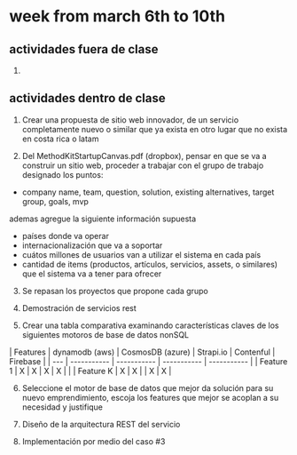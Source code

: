 # week from march 6th to 10th

## actividades fuera de clase
1. 

## actividades dentro de clase

1. Crear una propuesta de sitio web innovador, de un servicio completamente nuevo o similar que ya exista en otro lugar que no exista en costa rica o latam

2. Del MethodKitStartupCanvas.pdf (dropbox), pensar en que se va a construir un sitio web, proceder a trabajar con el grupo de trabajo designado los puntos:
- company name, team, question, solution, existing alternatives, target group, goals, mvp

ademas agregue la siguiente información supuesta
- países donde va operar
- internacionalización que va a soportar
- cuátos millones de usuarios van a utilizar el sistema en cada país
- cantidad de items (productos, artículos, servicios, assets, o similares) que el sistema va a tener para ofrecer

3. Se repasan los proyectos que propone cada grupo

4. Demostración de servicios rest

5. Crear una tabla comparativa examinando características claves de los siguientes motoros de base de datos nonSQL

| Features | dynamodb (aws) | CosmosDB (azure) | Strapi.io | Contenful | Firebase |
| --- | ----------- | ----------- | ----------- | ----------- |
| Feature 1 | X | X | X | X |   |
| Feature K | X | X |   | X | X |

6. Seleccione el motor de base de datos que mejor da solución para su nuevo emprendimiento, escoja los features que mejor se acoplan a su necesidad y justifique 

7. Diseño de la arquitectura REST del servicio 

8. Implementación por medio del caso #3

